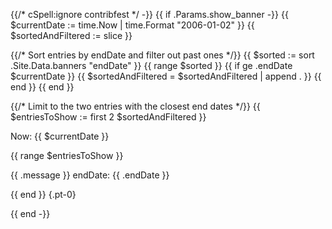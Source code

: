{{/* cSpell:ignore contribfest */ -}}
{{ if .Params.show_banner -}}
  {{ $currentDate := time.Now | time.Format "2006-01-02" }}
  {{ $sortedAndFiltered := slice }}

  {{/* Sort entries by endDate and filter out past ones */}}
  {{ $sorted := sort .Site.Data.banners "endDate" }}
  {{ range $sorted }}
    {{ if ge .endDate $currentDate }}
      {{ $sortedAndFiltered = $sortedAndFiltered | append . }}
    {{ end }}
  {{ end }}

  {{/* Limit to the two entries with the closest end dates */}}
  {{ $entriesToShow := first 2 $sortedAndFiltered }}

<div class="o-banner">
Now: {{ $currentDate }}

  {{ range $entriesToShow }}
<!-- prettier-ignore -->

<i class="fas fa-bullhorn"></i> 
{{ .message }}
endDate: {{ .endDate }}

  {{ end }}
{.pt-0}

</div>
{{ end -}}
